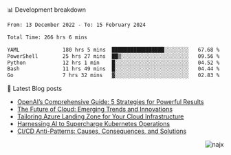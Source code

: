 📊 Development breakdown
<!--START_SECTION:waka-->

```txt
From: 13 December 2022 - To: 15 February 2024

Total Time: 266 hrs 6 mins

YAML              180 hrs 5 mins  █████████████████░░░░░░░░   67.68 %
PowerShell        25 hrs 27 mins  ██▒░░░░░░░░░░░░░░░░░░░░░░   09.56 %
Python            12 hrs 1 min    █░░░░░░░░░░░░░░░░░░░░░░░░   04.52 %
Bash              11 hrs 49 mins  █░░░░░░░░░░░░░░░░░░░░░░░░   04.44 %
Go                7 hrs 32 mins   ▓░░░░░░░░░░░░░░░░░░░░░░░░   02.83 %
```

<!--END_SECTION:waka-->

📕 Latest Blog posts

<!-- BLOG-POST-LIST:START -->
- [OpenAI’s Comprehensive Guide: 5 Strategies for Powerful Results](https://najx.dev/openai's-comprehensive-guide-to-prompt-writing-five-new-strategies-for-powerful-results/)
- [The Future of Cloud: Emerging Trends and Innovations](https://najx.dev/the-future-of-cloud-emerging-trends-and-innovations/)
- [Tailoring Azure Landing Zone for Your Cloud Infrastructure](https://najx.dev/tailoring-your-azure-landing-zone-for-cloud-infrastructure/)
- [Harnessing AI to Supercharge Kubernetes Operations](https://najx.dev/harnessing-ai-to-supercharge-kubernetes-operations/)
- [CI/CD Anti-Patterns: Causes, Consequences, and Solutions](https://najx.dev/cicd-anti-patterns/)
<!-- BLOG-POST-LIST:END -->

<p align="right">
  <img src="https://komarev.com/ghpvc/?username=najx&label=GitHub%20Profile%20Views&color=yellow&style=flat" alt="najx" />
</p align="center">
